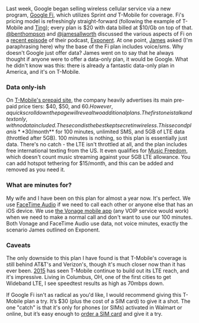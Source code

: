 Last week, Google began selling wireless cellular service via a new program, [Google Fi](https://fi.google.com/about/), which utilizes Sprint *and* T-Mobile for coverage. Fi's pricing model is refreshingly straight-forward (following the example of T-Mobile and [Ting](https://ting.com)); every plan is $20 with data billed at $10/Gb on top of that. [@benthompson](http://twitter.com/benthompson) and [@jamesallworth](http://twitter.com/jamesallworth) discussed the various aspects of Fi on a [recent episode](http://exponent.fm/episode-043-project-fi-and-facebooks-feed/) of their podcast, [Exponent](http://exponent.fm). At one point, [James](http://twitter.com/jamesallworth) asked (I'm paraphrasing here) why the base of the Fi plan includes voice/sms. Why doesn't Google just offer data? James went on to say that he always thought if anyone were to offer a data-only plan, it would be Google. What he didn't know was this: there is already a fantastic data-only plan in America, and it's on T-Mobile.

### Data only-ish

On [T-Mobile's prepaid site](http://prepaid-phones.t-mobile.com/prepaid-plans), the company heavily advertises its main pre-paid price tiers: $40, $50, and $60. However, a quick scroll down the page will reveal two additional plans. The first one is talk and text only, with no data included. The second is the best kept secret in wireless. This second plan is **$30/month** for 100 minutes, unlimited SMS, and 5GB of LTE data (throttled after 5GB). 100 minutes is nothing, so this plan is essentially just data. There's no catch - the LTE isn't throttled at all, and the plan includes free international texting from the US. It even qualifies for [Music Freedom](https://www.t-mobile.com/offer/free-music-streaming.html), which doesn't count music streaming against your 5GB LTE allowance. You can add hotspot tethering for $15/month, and this can be added and removed as you need it.

### What are minutes for?

My wife and I have been on this plan for almost a year now. It's perfect. We use [FaceTime Audio](https://support.apple.com/en-us/HT204380) if we need to call each other or anyone else that has an iOS device. We use [the Vonage mobile app](http://www.vonage.com/personal/vonage-mobile-app) (any VOIP service would work) when we need to make a normal call and don't want to use our 100 minutes. Both Vonage and FaceTime Audio use data, not voice minutes, exactly the scenario James outlined on Exponent.

### Caveats

The only downside to this plan I have found is that T-Mobile's coverage is still behind AT\&T's and Verizon's, though it's much closer now than it has ever been. [2015](http://www.fiercewireless.com/story/t-mobiles-legere-vows-go-toe-toe-verizons-network-overtake-sprint-2015/2014-12-30) has seen T-Mobile continue to build out its LTE reach, and it's impressive. Living in Columbus, OH, one of the first cities to get Wideband LTE, I see speedtest results as high as 70mbps down.

If Google Fi isn't as radical as you'd like, I would recommend giving this T-Mobile plan a try. It’s $30 (plus the cost of a SIM card) to give it a shot. The one "catch" is that it's only for phones (or SIMs) activated in Walmart or online, but it’s easy enough to [order a SIM card](http://www.t-mobile.com/bring-your-own-phone.html) and give it a try.
